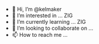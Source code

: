 - 👋 Hi, I’m @kelmaker
- 👀 I’m interested in ... ZIG 
- 🌱 I’m currently learning ...  ZIG
- 💞️ I’m looking to collaborate on ...
- 📫 How to reach me ... 

<!---
kelmaker/kelmaker is a ✨ special ✨ repository because its `README.md` (this file) appears on your GitHub profile.
You can click the Preview link to take a look at your changes.
--->
